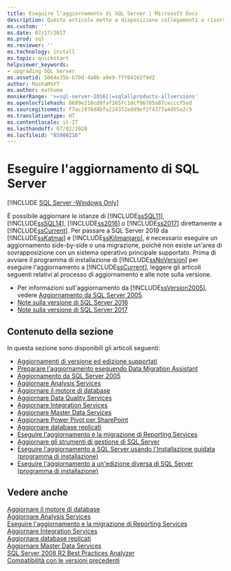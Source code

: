 ```yaml
---
title: Eseguire l'aggiornamento di SQL Server | Microsoft Docs
description: Questo articolo mette a disposizione collegamenti a risorse contenenti informazioni sull'aggiornamento per istanze di versioni diverse di SQL Server.
ms.custom: ''
ms.date: 07/17/2017
ms.prod: sql
ms.reviewer: ''
ms.technology: install
ms.topic: quickstart
helpviewer_keywords:
- upgrading SQL Server
ms.assetid: 5064e35b-b70d-4a0b-a9e9-fff04162f9d2
author: MashaMSFT
ms.author: mathoma
monikerRange: '>=sql-server-2016||=sqlallproducts-allversions'
ms.openlocfilehash: 8689e210cd0faf265fc1dcf96705a87cecccf5ed
ms.sourcegitcommit: f7ac1976d4bfa224332edd9ef2f4377a4d55a2c9
ms.translationtype: HT
ms.contentlocale: it-IT
ms.lasthandoff: 07/02/2020
ms.locfileid: "85900216"
---
```

# <a name="upgrade-sql-server"></a>Eseguire l'aggiornamento di SQL Server
[!INCLUDE [SQL Server -Windows Only](../../includes/applies-to-version/sql-windows-only.md)]
 
 È possibile aggiornare le istanze di [!INCLUDE[ssSQL11](../../includes/sssql11-md.md)], [!INCLUDE[ssSQL14](../../includes/sssql14-md.md)], [!INCLUDE[ss2016](../../includes/sssql15-md.md)] o [!INCLUDE[ss2017](../../includes/sssqlv14-md.md)] direttamente a [!INCLUDE[ssCurrent](../../includes/sscurrent-md.md)]. Per passare a SQL Server 2019 da [!INCLUDE[ssKatmai](../../includes/sskatmai-md.md)] e [!INCLUDE[ssKilimanjaro](../../includes/sskilimanjaro-md.md)], è necessario eseguire un aggiornamento side-by-side o una migrazione, poiché non esiste un'area di sovrapposizione con un sistema operativo principale supportato. Prima di avviare il programma di installazione di [!INCLUDE[ssNoVersion](../../includes/ssnoversion-md.md)] per eseguire l'aggiornamento a [!INCLUDE[ssCurrent](../../includes/sscurrent-md.md)], leggere gli articoli seguenti relativi al processo di aggiornamento e alle note sulla versione.  
  
   - Per informazioni sull'aggiornamento da [!INCLUDE[ssVersion2005](../../includes/ssversion2005-md.md)], vedere [Aggiornamento da SQL Server 2005](../../database-engine/install-windows/are-you-upgrading-from-sql-server-2005.md).  
   - [Note sulla versione di SQL Server 2016](../../sql-server/sql-server-2016-release-notes.md) 
   - [Note sulla versione di SQL Server 2017](../../sql-server/sql-server-2017-release-notes.md) 
  
## <a name="in-this-section"></a>Contenuto della sezione  
In questa sezione sono disponibili gli articoli seguenti:  
  
-   [Aggiornamenti di versione ed edizione supportati](../../database-engine/install-windows/supported-version-and-edition-upgrades.md)  
-   [Preparare l'aggiornamento eseguendo Data Migration Assistant](../../database-engine/install-windows/prepare-for-upgrade-by-running-data-migration-assistant.md)  
-   [Aggiornamento da SQL Server 2005](../../database-engine/install-windows/are-you-upgrading-from-sql-server-2005.md)  
-   [Aggiornare Analysis Services](../../database-engine/install-windows/upgrade-analysis-services.md)  
-   [Aggiornare il motore di database](../../database-engine/install-windows/upgrade-database-engine.md)  
-   [Aggiornare Data Quality Services](../../database-engine/install-windows/upgrade-data-quality-services.md)  
-   [Aggiornare Integration Services](../../integration-services/install-windows/upgrade-integration-services.md)  
-   [Aggiornare Master Data Services](../../database-engine/install-windows/upgrade-master-data-services.md)  
-   [Aggiornare Power Pivot per SharePoint](../../database-engine/install-windows/upgrade-power-pivot-for-sharepoint.md)  
-   [Aggiornare database replicati](../../database-engine/install-windows/upgrade-replicated-databases.md)  
-   [Eseguire l'aggiornamento e la migrazione di Reporting Services](../../reporting-services/install-windows/upgrade-and-migrate-reporting-services.md)  
-   [Aggiornare gli strumenti di gestione di SQL Server](../../database-engine/install-windows/upgrade-sql-server-management-tools.md)  
-   [Eseguire l'aggiornamento a SQL Server usando l'Installazione guidata &#40;programma di installazione&#41;](../../database-engine/install-windows/upgrade-sql-server-using-the-installation-wizard-setup.md)  
-   [Eseguire l'aggiornamento a un'edizione diversa di SQL Server &#40;programma di installazione&#41;](../../database-engine/install-windows/upgrade-to-a-different-edition-of-sql-server-setup.md)  
  
## <a name="see-also"></a>Vedere anche  
 [Aggiornare il motore di database](../../database-engine/install-windows/upgrade-database-engine.md)   
 [Aggiornare Analysis Services](../../database-engine/install-windows/upgrade-analysis-services.md)   
 [Eseguire l'aggiornamento e la migrazione di Reporting Services](../../reporting-services/install-windows/upgrade-and-migrate-reporting-services.md)   
 [Aggiornare Integration Services](../../integration-services/install-windows/upgrade-integration-services.md)   
 [Aggiornare database replicati](../../database-engine/install-windows/upgrade-replicated-databases.md)   
 [Aggiornare Master Data Services](../../database-engine/install-windows/upgrade-master-data-services.md)   
 [SQL Server 2008 R2 Best Practices Analyzer](https://www.microsoft.com/download/details.aspx?id=436)   
 [Compatibilità con le versioni precedenti](../../database-engine/sql-server-database-engine-backward-compatibility.md)  
  
  
